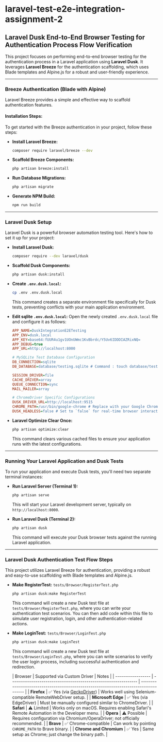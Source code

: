 # laravel-test-e2e-integration-assignment-2

## Laravel Dusk End-to-End Browser Testing for Authentication Process Flow Verification

This project focuses on performing end-to-end browser testing for the authentication process in a Laravel application using **Laravel Dusk**. It leverages **Laravel Breeze** for the authentication scaffolding, which uses Blade templates and Alpine.js for a robust and user-friendly experience.

---

### Breeze Authentication (Blade with Alpine)

Laravel Breeze provides a simple and effective way to scaffold authentication features.

#### Installation Steps:

To get started with the Breeze authentication in your project, follow these steps:

-   **Install Laravel Breeze:**

    ```bash
    composer require laravel/breeze --dev
    ```

-   **Scaffold Breeze Components:**

    ```bash
    php artisan breeze:install
    ```

-   **Run Database Migrations:**

    ```bash
    php artisan migrate
    ```

-   **Generate NPM Build:**

    ```bash
    npm run build
    ```

---

### Laravel Dusk Setup

Laravel Dusk is a powerful browser automation testing tool. Here's how to set it up for your project:

-   **Install Laravel Dusk:**
    ```bash
    composer require --dev laravel/dusk
    ```
-   **Scaffold Dusk Components:**
    ```bash
    php artisan dusk:install
    ```
-   **Create `.env.dusk.local`:**

    ```bash
    cp .env .env.dusk.local
    ```

    This command creates a separate environment file specifically for Dusk tests, preventing conflicts with your main application environment.

-   **Edit sqlite `.env.dusk.local`:**
    Open the newly created `.env.dusk.local` file and configure it as follows:

    ```ini
    APP_NAME=DuskIntegrationE2ETesting
    APP_ENV=dusk.local
    APP_KEY=base64:fUUR4u1gv1UOnUWmc1KvBbrdc/Y5Uv6IDDDIAZRixNQ=
    APP_DEBUG=true
    APP_URL=http://localhost:8000

    # MySQLite Test Database Configuration
    DB_CONNECTION=sqlite
    DB_DATABASE=database/testing.sqlite # Command : touch database/testing.sqlite

    SESSION_DRIVER=file
    CACHE_DRIVER=array
    QUEUE_CONNECTION=sync
    MAIL_MAILER=array

    # ChromeDriver Specific Configurations
    DUSK_DRIVER_URL=http://localhost:9515
    CHROME_PATH=/usr/bin/google-chrome # Replace with your Google Chrome browser path
    DUSK_HEADLESS=false # Set to `false` for real-time browser interaction during tests; `true` for hidden background testing.
    ```

-   **Laravel Optimize Clear Once:**

    ```bash
    php artisan optimize:clear
    ```

    This command clears various cached files to ensure your application runs with the latest configurations.

---

### Running Your Laravel Application and Dusk Tests

To run your application and execute Dusk tests, you'll need two separate terminal instances:

-   **Run Laravel Server (Terminal 1):**

    ```bash
    php artisan serve
    ```

    This will start your Laravel development server, typically on `http://localhost:8000`.

-   **Run Laravel Dusk (Terminal 2):**
    ```bash
    php artisan dusk
    ```
    This command will execute your Dusk browser tests against the running Laravel application.

---

### Laravel Dusk Authentication Test Flow Steps

This project utilizes Laravel Breeze for authentication, providing a robust and easy-to-use scaffolding with Blade templates and Alpine.js.

-   **Make RegisterTest:** `tests/Browser/RegisterTest.php`
    ```bash
    php artisan dusk:make RegisterTest
    ```
    This command will create a new Dusk test file at `tests/Browser/RegisterTest.php`, where you can write your authentication test scenarios. You can then add code within this file to simulate user registration, login, and other authentication-related actions.

-   **Make LoginTest:** `tests/Browser/LoginTest.php`
    ```bash
    php artisan dusk:make LoginTest
    ```
    This command will create a new Dusk test file at `tests/Browser/LoginTest.php`, where you can write scenarios to verify the user login process, including successful authentication and redirection.


    | Browser            | Supported via Custom Driver                                       | Notes                                                                                    |
| ------------------ | ----------------------------------------------------------------- | ---------------------------------------------------------------------------------------- |
| **Firefox**        | ✅ Yes (via [GeckoDriver](https://github.com/mozilla/geckodriver)) | Works well using Selenium-compatible RemoteWebDriver setup.                              |
| **Microsoft Edge** | ✅ Yes (via EdgeDriver)                                            | Must be manually configured similar to ChromeDriver.                                     |
| **Safari**         | ⚠️ Limited                                                        | Works only on macOS. Requires enabling Safari's Remote Automation in the Developer menu. |
| **Opera**          | ⚠️ Possible                                                       | Requires configuration via Chromium/OperaDriver; not officially recommended.             |
| **Brave**          | ✅ Chrome-compatible                                               | Can work by pointing `CHROME_PATH` to Brave binary.                                      |
| **Chrome and Chromium**       | ✅ Yes                                                             | Same setup as Chrome; just change the binary path.                                       |

